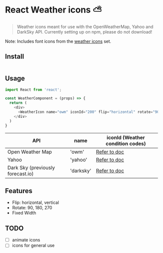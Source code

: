 # React Weather icons :partly_sunny:
> Weather icons meant for use with the OpenWeatherMap, Yahoo and DarkSky API.
>Currently setting up on npm, please do not download!

Note: Includes font icons from the [weather icons](http://weathericons.io) set.

## Install

``` bash

```

## Usage
```js
import React from 'react';

const WeatherComponent = (props) => {
  return (
    <div>
      <WeatherIcon name="owm" iconId="200" flip="horizontal" rotate="90" />
    </div>
  )
}
```

API | name | iconId (Weather condition codes)
------------ | ------------- | -------------
Open Weather Map | 'owm' | [Refer to doc](https://openweathermap.org/weather-conditions)
Yahoo | 'yahoo' | [Refer to doc](https://developer.yahoo.com/weather/documentation.html)
Dark Sky (previously forecast.io) | 'darksky' | [Refer to doc](https://darksky.net/dev/docs#data-point-object)

## Features
* Flip: horizontal, vertical
* Rotate: 90, 180, 270
* Fixed Width

## TODO
-[ ] animate icons
-[ ] icons for general use
